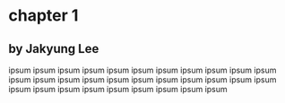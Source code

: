 # chapter 1

## by Jakyung Lee

ipsum ipsum ipsum ipsum ipsum ipsum ipsum ipsum ipsum ipsum ipsum ipsum ipsum ipsum ipsum ipsum ipsum ipsum ipsum ipsum ipsum ipsum ipsum ipsum ipsum ipsum ipsum ipsum ipsum ipsum ipsum
